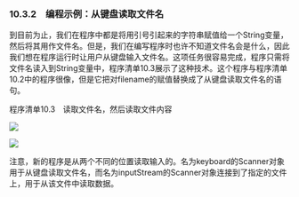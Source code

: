    

### 10.3.2　编程示例：从键盘读取文件名

到目前为止，我们在程序中都是将用引号引起来的字符串赋值给一个String变量，然后将其用作文件名。但是，我们在编写程序时也许不知道文件名会是什么，因此我们想在程序运行时让用户从键盘输入文件名。这项任务很容易完成，程序只需将文件名读入到String变量中，程序清单10.3展示了这种技术。这个程序与程序清单10.2中的程序很像，但是它把对filename的赋值替换成了从键盘读取文件名的语句。

程序清单10.3　读取文件名，然后读取文件内容

![](0-Assets/Epubook/程序员编程语言经典合集（计算机科学丛书5册套装），javapython编程语言含经典教材龙书《编译原理》%20(Bruce%20Eckel%20%20Alfred%20V.%20Aho%20%20Monica%20S.%20Lam%20etc.)%20(Z-Library)/images/image11113.jpeg)

![](0-Assets/Epubook/程序员编程语言经典合集（计算机科学丛书5册套装），javapython编程语言含经典教材龙书《编译原理》%20(Bruce%20Eckel%20%20Alfred%20V.%20Aho%20%20Monica%20S.%20Lam%20etc.)%20(Z-Library)/images/image11114.jpeg)

注意，新的程序是从两个不同的位置读取输入的。名为keyboard的Scanner对象用于从键盘读取文件名，而名为inputStream的Scanner对象连接到了指定的文件上，用于从该文件中读取数据。